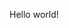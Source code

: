 <!--
.. title: Heraclitus 
.. slug: heraclitus 
.. date: 2023-08-20 14:30:00 UTC+01:00
.. tags: 
.. category: 
.. link: 
.. description: 
.. type: text
.. author: Nicholas H.Tollervey
-->

Hello world!

